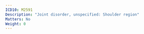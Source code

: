 ```yaml
---
ICD10: M2591
Description: "Joint disorder, unspecified: Shoulder region"
Matters: No
Weight: 0
---
```

